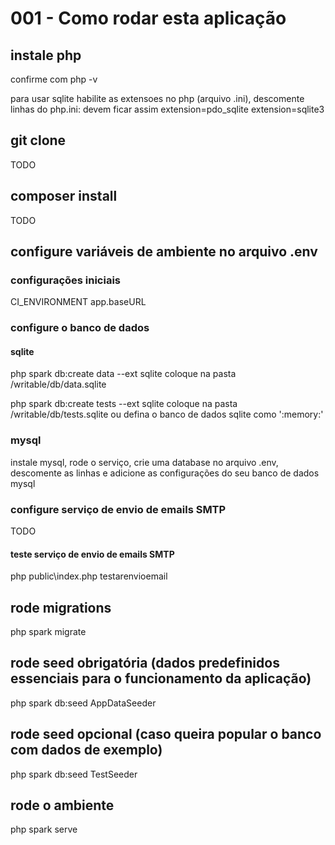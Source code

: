 # 001 - Como rodar esta aplicação

## instale php

confirme com php -v

para usar sqlite habilite as extensoes no php (arquivo .ini), descomente linhas do php.ini: devem ficar assim
	extension=pdo_sqlite
	extension=sqlite3


## git clone

TODO


## composer install

TODO


## configure variáveis de ambiente no arquivo .env

### configurações iniciais

CI_ENVIRONMENT
app.baseURL

### configure o banco de dados 

#### sqlite

php spark db:create data --ext sqlite
coloque na pasta /writable/db/data.sqlite

php spark db:create tests --ext sqlite
coloque na pasta /writable/db/tests.sqlite
ou defina o banco de dados sqlite como ':memory:'

### mysql

instale mysql, rode o serviço, crie uma database
no arquivo .env, descomente as linhas e adicione as configurações do seu banco de dados mysql

### configure serviço de envio de emails SMTP

TODO

#### teste serviço de envio de emails SMTP

php public\index.php testarenvioemail


## rode migrations

php spark migrate


## rode seed obrigatória (dados predefinidos essenciais para o funcionamento da aplicação)

php spark db:seed AppDataSeeder


## rode seed opcional (caso queira popular o banco com dados de exemplo)

php spark db:seed TestSeeder


## rode o ambiente

php spark serve

